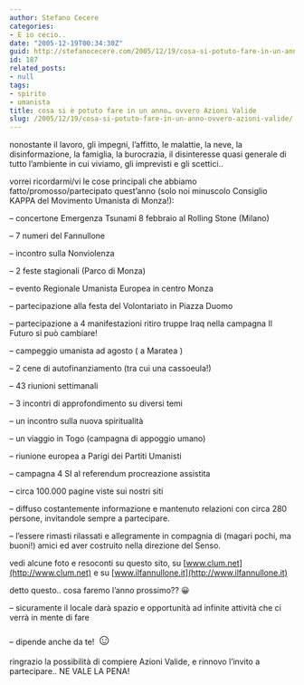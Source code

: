 ```yaml
---
author: Stefano Cecere
categories:
- E io cecio..
date: "2005-12-19T00:34:30Z"
guid: http://stefanocecere.com/2005/12/19/cosa-si-potuto-fare-in-un-anno-ovvero-azioni-valide/
id: 187
related_posts:
- null
tags:
- spirito
- umanista
title: cosa si è potuto fare in un anno… ovvero Azioni Valide
slug: /2005/12/19/cosa-si-potuto-fare-in-un-anno-ovvero-azioni-valide/
---
```


nonostante il lavoro, gli impegni, l’affitto, le malattie, la neve, la disinformazione, la famiglia, la burocrazia, il disinteresse quasi generale di tutto l’ambiente in cui viviamo, gli imprevisti e gli scettici..
  
vorrei ricordarmi/vi le cose principali che abbiamo fatto/promosso/partecipato quest&#8217;anno (solo noi minuscolo Consiglio KAPPA del Movimento Umanista di Monza!):

&#8211; concertone Emergenza Tsunami 8 febbraio al Rolling Stone (Milano)
  
&#8211; 7 numeri del Fannullone
  
&#8211; incontro sulla Nonviolenza
  
&#8211; 2 feste stagionali (Parco di Monza)
  
&#8211; evento Regionale Umanista Europea in centro Monza
  
&#8211; partecipazione alla festa del Volontariato in Piazza Duomo
  
&#8211; partecipazione a 4 manifestazioni ritiro truppe Iraq nella campagna Il Futuro si può cambiare!
  
&#8211; campeggio umanista ad agosto ( a Maratea )
  
&#8211; 2 cene di autofinanziamento (tra cui una cassoeula!)
  
&#8211; 43 riunioni settimanali
  
&#8211; 3 incontri di approfondimento su diversi temi
  
&#8211; un incontro sulla nuova spiritualità
  
&#8211; un viaggio in Togo (campagna di appoggio umano)
  
&#8211; riunione europea a Parigi dei Partiti Umanisti
  
&#8211; campagna 4 SI al referendum procreazione assistita
  
&#8211; circa 100.000 pagine viste sui nostri siti
  
&#8211; diffuso costantemente informazione e mantenuto relazioni con circa 280 persone, invitandole sempre a partecipare.
  
&#8211; l’essere rimasti rilassati e allegramente in compagnia di (magari pochi, ma buoni!) amici ed aver costruito nella direzione del Senso.

vedi alcune foto e resoconti su questo sito, su [www.clum.net](http://www.clum.net) e su [www.ilfannullone.it](http://www.ilfannullone.it)
  
detto questo.. cosa faremo l&#8217;anno prossimo?? 😀
  
&#8211; sicuramente il locale darà spazio e opportunità ad infinite attività che ci verrà in mente di fare
  
&#8211; dipende anche da te! <span style="font-size: 20pt">☺</span>

ringrazio la possibilità di compiere Azioni Valide, e rinnovo l&#8217;invito a partecipare.. NE VALE LA PENA!